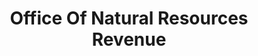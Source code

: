 ---
# This topic lives at
# https://digital.gov/topics/office-of-natural-resources-revenue

slug: "office-of-natural-resources-revenue"

# Topic Title
title: "Office Of Natural Resources Revenue"

# description — keep it short and clear
summary: ""


# Weight
weight: 1

# For more information on managing topics,
# see https://github.com/GSA/digitalgov.gov/wiki
---